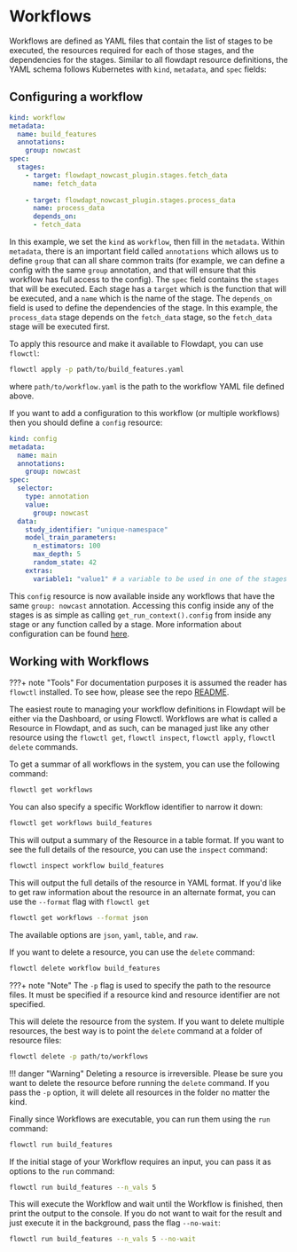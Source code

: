 # Workflows

Workflows are defined as YAML files that contain the list of stages to be executed, the resources required for each of those stages, and the dependencies for the stages. Similar to all flowdapt resource definitions, the YAML schema follows Kubernetes with `kind`, `metadata`, and `spec` fields:

## Configuring a workflow

```yaml
kind: workflow
metadata:
  name: build_features
  annotations:
    group: nowcast
spec:
  stages:
    - target: flowdapt_nowcast_plugin.stages.fetch_data
      name: fetch_data
      
    - target: flowdapt_nowcast_plugin.stages.process_data
      name: process_data
      depends_on:
      - fetch_data
```

In this example, we set the `kind` as `workflow`, then fill in the `metadata`. Within `metadata`, there is an important field called `annotations` which allows us to define `group` that can all share common traits (for example, we can define a config with the same `group` annotation, and that will ensure that this workflow has full access to the config). The `spec` field contains the `stages` that will be executed. Each stage has a `target` which is the function that will be executed, and a `name` which is the name of the stage. The `depends_on` field is used to define the dependencies of the stage. In this example, the `process_data` stage depends on the `fetch_data` stage, so the `fetch_data` stage will be executed first. 

To apply this resource and make it available to Flowdapt, you can use `flowctl`:

```sh
flowctl apply -p path/to/build_features.yaml
```

where `path/to/workflow.yaml` is the path to the workflow YAML file defined above.

If you want to add a configuration to this workflow (or multiple workflows) then you should define a `config` resource:

```yaml
kind: config
metadata:
  name: main
  annotations:
    group: nowcast
spec:
  selector:
    type: annotation
    value:
      group: nowcast
  data:
    study_identifier: "unique-namespace"
    model_train_parameters:
      n_estimators: 100
      max_depth: 5
      random_state: 42
    extras:
      variable1: "value1" # a variable to be used in one of the stages
```

This `config` resource is now available inside any workflows that have the same `group: nowcast` annotation. Accessing this config inside any of the stages is as simple as calling `get_run_context().config` from inside any stage or any function called by a stage. More information about configuration can be found [here](../configs/index.md).


## Working with Workflows

???+ note "Tools"
    For documentation purposes it is assumed the reader has `flowctl` installed. To see how, please see the repo [README](../../flowctl/index.md#installation).

The easiest route to managing your workflow definitions in Flowdapt will be either via the Dashboard, or using Flowctl. Workflows are what is called a Resource in Flowdapt, and as such, can be managed just like any other resource using the `flowctl get`, `flowctl inspect`, `flowctl apply`, `flowctl delete` commands.

To get a summar of all workflows in the system, you can use the following command:

```sh
flowctl get workflows
```

You can also specify a specific Workflow identifier to narrow it down:
  
```sh
flowctl get workflows build_features
```

This will output a summary of the Resource in a table format. If you want to see the full details of the resource, you can use the `inspect` command:

```sh
flowctl inspect workflow build_features
```

This will output the full details of the resource in YAML format. If you'd like to get raw information about the resource in an alternate format, you can use the `--format` flag with `flowctl get`

```sh
flowctl get workflows --format json
```

The available options are `json`, `yaml`, `table`, and `raw`.

If you want to delete a resource, you can use the `delete` command:

```sh
flowctl delete workflow build_features
```

???+ note "Note"
    The `-p` flag is used to specify the path to the resource files. It must be specified if a resource kind and resource identifier are not specified.

This will delete the resource from the system. If you want to delete multiple resources, the best way is to point the `delete` command at a folder of resource files:

```sh
flowctl delete -p path/to/workflows
``` 

!!! danger "Warning"
    Deleting a resource is irreversible. Please be sure you want to delete the resource before running the `delete` command. If you pass the `-p` option, it will delete all resources in the folder no matter the kind.

Finally since Workflows are executable, you can run them using the `run` command:

```sh
flowctl run build_features
```

If the initial stage of your Workflow requires an input, you can pass it as options to the `run` command:

```sh
flowctl run build_features --n_vals 5
```

This will execute the Workflow and wait until the Workflow is finished, then print the output to the console. If you do not want to wait for the result and just execute it in the background, pass the flag `--no-wait`:

```sh
flowctl run build_features --n_vals 5 --no-wait
```